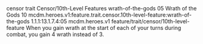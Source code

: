 <ability>
  <metadata>
    <class>censor</class>
    <feature_type>trait</feature_type>
    <file_dpath>Censor/10th-Level Features</file_dpath>
    <item_id>wrath-of-the-gods</item_id>
    <item_index>05</item_index>
    <item_name>Wrath of the Gods</item_name>
    <level>10</level>
    <scc>mcdm.heroes.v1:feature.trait.censor.10th-level-feature:wrath-of-the-gods</scc>
    <scdc>1.1.1:13.1.7.4:05</scdc>
    <source>mcdm.heroes.v1</source>
    <type>feature/trait/censor/10th-level-feature</type>
  </metadata>
  <effects>
    <effect type="mundane">When you gain wrath at the start of each of your turns during combat, you gain 4 wrath instead of 3.</effect>
  </effects>
</ability>
